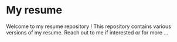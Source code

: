 # My resume
Welcome to my resume repository ! This repository contains various versions of my resume.
Reach out to me if interested or for more ...
